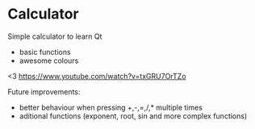 # Calculator
Simple calculator to learn Qt
- basic functions
- awesome colours



<3
https://www.youtube.com/watch?v=txGRU7OrTZo

Future improvements:
- better behaviour when pressing +,-,=,/,* multiple times
- aditional functions (exponent, root, sin and more complex functions)
